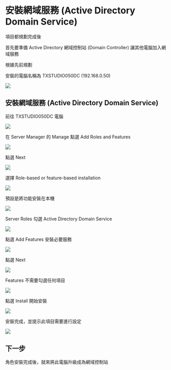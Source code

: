 
# 安裝網域服務 (Active Directory Domain Service)

項目都規劃完成後

首先要準備 Active Directory 網域控制站 (Domain Controller) 讓其他電腦加入網域服務

根據先前規劃

安裝的電腦名稱為 TXSTUDIO050DC (192.168.0.50)

![](https://raw.githubusercontent.com/txstudio/2020-12th-ironman/master/images/06/architechture-domain-service.gif)

## 安裝網域服務 (Active Directory Domain Service)

前往 TXSTUDIO050DC 電腦

![](https://raw.githubusercontent.com/txstudio/2020-12th-ironman/master/images/06/screenshot-01.png)

在 Server Manager 的 Manage 點選 Add Roles and Features

![](https://raw.githubusercontent.com/txstudio/2020-12th-ironman/master/images/06/screenshot-02.png)

點選 Next

![](https://raw.githubusercontent.com/txstudio/2020-12th-ironman/master/images/06/screenshot-03.png)

選擇 Role-based or feature-based installation

![](https://raw.githubusercontent.com/txstudio/2020-12th-ironman/master/images/06/screenshot-04.png)

預設是將功能安裝在本機

![](https://raw.githubusercontent.com/txstudio/2020-12th-ironman/master/images/06/screenshot-05.png)

Server Roles 勾選 Active Directory Domain Service

![](https://raw.githubusercontent.com/txstudio/2020-12th-ironman/master/images/06/screenshot-06.png)

點選 Add Features 安裝必要服務

![](https://raw.githubusercontent.com/txstudio/2020-12th-ironman/master/images/06/screenshot-07.png)

點選 Next

![](https://raw.githubusercontent.com/txstudio/2020-12th-ironman/master/images/06/screenshot-08.png)

Features 不需要勾選任何項目

![](https://raw.githubusercontent.com/txstudio/2020-12th-ironman/master/images/06/screenshot-09.png)

點選 Install 開始安裝

![](https://raw.githubusercontent.com/txstudio/2020-12th-ironman/master/images/06/screenshot-10.png)

安裝完成，並提示此項目需要進行設定

![](https://raw.githubusercontent.com/txstudio/2020-12th-ironman/master/images/06/screenshot-11.png)

## 下一步

角色安裝完成後，就來將此電腦升級成為網域控制站

